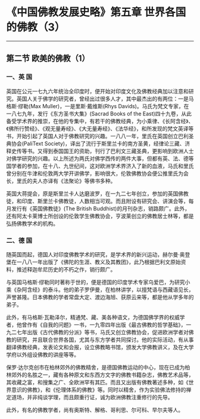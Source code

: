 # 《中国佛教发展史略》第五章 世界各国的佛教（3）

------

## 第二节 欧美的佛教（1）

### 一、英 国

英国在公元一七九六年统治全印度时，便开始对印度文化及佛教经典加以注意和研究。英国人关于佛学的研究者，曾经出过很多人才，其中最杰出的有两位：一是马格斯·缪勒(Max Muller)，一是里斯·戴维斯(Rhys Davids)。马氏为梵文专家，在一八七九年，发行《东方圣书大集》(Sacrad Books of the East)四十九卷，从此备受学术界的推崇，在他的专集中，有若干的佛教经典，为小乘律、《长阿含经》、《佛所行赞经》、《观无量寿经》、《大无量寿经》、《法华经》，和所发现的梵文英译等书，开始引起了英国人对于佛教研究的兴趣。一八八一年，里氏在英国创立巴利圣典协会(PaliText Society)，译出了流行于斯里兰卡的南方圣黄，经律论三藏、济释史传等书。又得到泰国国王的资助，刊行了巴利文三藏圣典，更影响到欧洲人士对佛学研究的兴趣。以上所述为两氏对佛学西传的两件大事，但都有英、法、德等国学者的参加，在十八、九世纪间，这对欧洲学术界济入了新的血液，马氏和里氏曾分别在牛津和伦敦两大学开讲佛学，影响很大，伦敦佛教协会便公推里氏为会长，里氏的夫人亦译有《法聚论》等佛书多种。

英国大蒋提会，原是斯里兰卡人达磨波罗，在一九二七年创立，参加的英国佛教徒，和印度、斯里兰卡佛教徒，人数相当可观。而且附设有研究会、讲演会等，每月发行有《英国佛教徒》(The British Buddhist)的月刊杂志，销路颇广。此外，还有阿太卡莱博士所创设的伦敦学生佛教协会，亨波莱创立的佛教居士林等，都是弘扬佛教学术的机构。

### 二、德 国

随英国而起，德国人对印度佛教学术的研究，是学术界的新兴运动，赫尔曼·奥登堡在一八八一年出版了《佛陀的生涯、教义及其教团》，此乃根据巴利文原始资料，推述释迦牟尼历史的不朽之作，销行颇广。

与英国马格斯·缪勒同时著称于世的，便是德国的印度学术专家乌爱巴，为研究小乘《杂阿含经》的泰斗。他的弟子罗伊曼，在柏林讲学，以擅梵语与西藏语见长，声誉甚隆。日本佛教的学者常盘大定、渡边海旭、获原云来等，都是他从学多年的弟子。

此外，有马格斯·瓦勒泽尔，精通梵、藏、美各种语文，为德国佛学界的权威学者，他曾作有《自我的问题》一书，一九零四年出版《最古佛教的哲学基础》，一九二七年出版《古代佛教的分派》等书，马氏又创立佛教协会，促进欧洲学者对佛教的研究，并且联合世界各国，尤其与东方学者共同探讨。他的实际活动，有从事翻译佛教经典，发表论文和会报，设立佛教略书馆，颁发大学佛教讲义，及在大学学府以外组设佛教的讲座等等。

保罗·达尔克创市在柏林郊外的佛教精舍，是德国佛教运动的中心，现在已成为柏林郊外的名胜之一，藏有各种原文和东西方文字的佛教书籍杂志，佛教艺术品等，其收藏之富，和搜集之广、全欧洲罕有其匹。而且又出版有佛教著述多种，如《世界意识的佛教》，和《伦理体系的佛教》等。同时以精舍，作为实验佛法修持的禅定道场，并非纯谈学理，而且颇重行证，诚为欧洲佛教注重修行的先导。

此外，有名的佛教学者，尚有奥斯特、解格、哥利思、尔可科、早尔夫等人。
